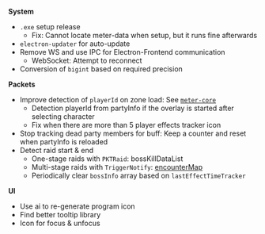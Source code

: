 
**System**
- `.exe` setup release
    - Fix: Cannot locate meter-data when setup, but it runs fine afterwards
- `electron-updater` for auto-update
- Remove WS and use IPC for Electron-Frontend communication
    - WebSocket: Attempt to reconnect
- Conversion of `bigint` based on required precision

**Packets**
- Improve detection of `playerId` on zone load: See [`meter-core`](https://github.com/lost-ark-dev/meter-core/blob/569139173931ca72e3dc74fc3e9c6d14d26b68c1/src/logger/entityTracker.ts)
    - Detection playerId from partyInfo if the overlay is started after selecting character
    - Fix when there are more than 5 player effects tracker icon
- Stop tracking dead party members for buff: Keep a counter and reset when partyInfo is reloaded
- Detect raid start & end
    - One-stage raids with `PKTRaid`: bossKillDataList
    - Multi-stage raids with `TriggerNotify`: [encounterMap](https://github.com/snoww/loa-logs/blob/3e67b4746b1a74ac28c52239a1043e99afe8310b/src/lib/constants/encounters.ts#L4)
    - Periodically clear `bossInfo` array based on `lastEffectTimeTracker`

**UI**
- Use ai to re-generate program icon
- Find better tooltip library
- Icon for focus & unfocus